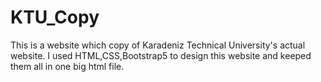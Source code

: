 # KTU_Copy
This is a website which copy of Karadeniz Technical University's actual website. I used HTML,CSS,Bootstrap5 to design this website and keeped them all in one big html file.
